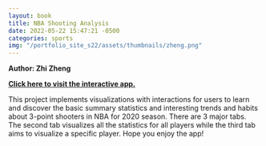 ```yaml
---
layout: book
title: NBA Shooting Analysis
date: 2022-05-22 15:47:21 -0500
categories: sports
img: "/portfolio_site_s22/assets/thumbnails/zheng.png"
---
```


<b>Author: Zhi Zheng</b>

<b><a href="https://data-viz.it.wisc.edu/content/e6d39966-3679-47aa-8cdd-91dad27c6130">Click here to visit the interactive app.</a></b>

This project implements visualizations with interactions for users to learn and
discover the basic summary statistics and interesting trends and habits about
3-point shooters in NBA for 2020 season. There are 3 major tabs. The second tab
visualizes all the statistics for all players while the third tab aims to
visualize a specific player. Hope you enjoy the app!


[jekyll-docs]: https://jekyllrb.com/docs/home
[jekyll-gh]:   https://github.com/jekyll/jekyll
[jekyll-talk]: https://talk.jekyllrb.com/
